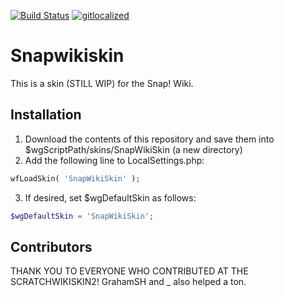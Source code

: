 [![Build Status](https://travis-ci.com/snapwiki/SnapWikiSkin.svg?branch=master)](https://travis-ci.com/snapwiki/SnapWikiSkin)
[![gitlocalized ](https://gitlocalize.com/repo/5132/whole_project/badge.svg)](https://gitlocalize.com/repo/5132/whole_project?utm_source=badge)
# Snapwikiskin
This is a skin (STILL WIP) for the Snap! Wiki.

## Installation
1. Download the contents of this repository and save them into $wgScriptPath/skins/SnapWikiSkin (a new directory)
2. Add the following line to LocalSettings.php:
```php
wfLoadSkin( 'SnapWikiSkin' );
```
3. If desired, set $wgDefaultSkin as follows:
```php
$wgDefaultSkin = 'SnapWikiSkin';
```
## Contributors
THANK YOU TO EVERYONE WHO CONTRIBUTED AT THE SCRATCHWIKISKIN2!
GrahamSH and _ also helped a ton.
